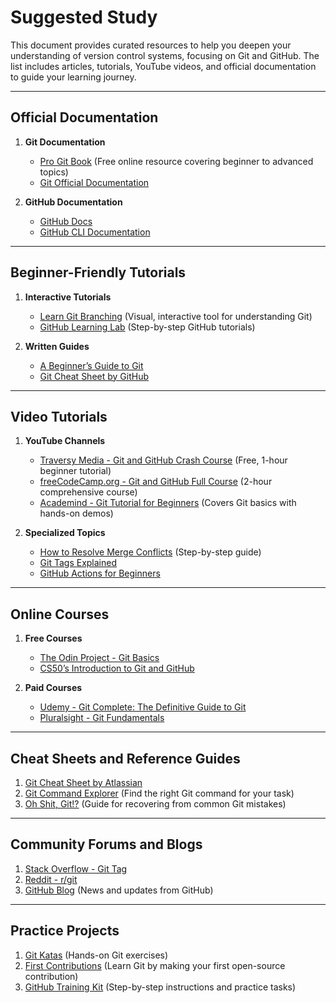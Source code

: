# Suggested Study

This document provides curated resources to help you deepen your understanding of version control systems, focusing on Git and GitHub. The list includes articles, tutorials, YouTube videos, and official documentation to guide your learning journey.

---

## Official Documentation

1. **Git Documentation**  
   - [Pro Git Book](https://git-scm.com/book/en/v2) (Free online resource covering beginner to advanced topics)
   - [Git Official Documentation](https://git-scm.com/doc)

2. **GitHub Documentation**  
   - [GitHub Docs](https://docs.github.com/en)
   - [GitHub CLI Documentation](https://cli.github.com/manual/)

---

## Beginner-Friendly Tutorials

1. **Interactive Tutorials**
   - [Learn Git Branching](https://learngitbranching.js.org/) (Visual, interactive tool for understanding Git)
   - [GitHub Learning Lab](https://lab.github.com/) (Step-by-step GitHub tutorials)

2. **Written Guides**
   - [A Beginner’s Guide to Git](https://www.freecodecamp.org/news/what-is-git-and-how-to-use-it-c341b049ae61/)
   - [Git Cheat Sheet by GitHub](https://education.github.com/git-cheat-sheet-education.pdf)

---

## Video Tutorials

1. **YouTube Channels**
   - [Traversy Media - Git and GitHub Crash Course](https://www.youtube.com/watch?v=RGOj5yH7evk) (Free, 1-hour beginner tutorial)
   - [freeCodeCamp.org - Git and GitHub Full Course](https://www.youtube.com/watch?v=8JJ101D3knE) (2-hour comprehensive course)
   - [Academind - Git Tutorial for Beginners](https://www.youtube.com/watch?v=apGV9Kg7ics) (Covers Git basics with hands-on demos)

2. **Specialized Topics**
   - [How to Resolve Merge Conflicts](https://www.youtube.com/watch?v=JtIX3HJKwfo) (Step-by-step guide)
   - [Git Tags Explained](https://www.youtube.com/watch?v=23nIlaqaW5E)
   - [GitHub Actions for Beginners](https://www.youtube.com/watch?v=R8_veQiYBjI)

---

## Online Courses

1. **Free Courses**
   - [The Odin Project - Git Basics](https://www.theodinproject.com/lessons/foundations-git-basics)  
   - [CS50’s Introduction to Git and GitHub](https://cs50.harvard.edu/web/2020/weeks/1/#git-and-github)

2. **Paid Courses**
   - [Udemy - Git Complete: The Definitive Guide to Git](https://www.udemy.com/course/git-complete/)  
   - [Pluralsight - Git Fundamentals](https://www.pluralsight.com/courses/git-fundamentals)

---

## Cheat Sheets and Reference Guides

1. [Git Cheat Sheet by Atlassian](https://www.atlassian.com/git/tutorials/atlassian-git-cheatsheet)
2. [Git Command Explorer](https://gitexplorer.com/) (Find the right Git command for your task)
3. [Oh Shit, Git!?](https://ohshitgit.com/) (Guide for recovering from common Git mistakes)

---

## Community Forums and Blogs

1. [Stack Overflow - Git Tag](https://stackoverflow.com/questions/tagged/git)
2. [Reddit - r/git](https://www.reddit.com/r/git/)  
3. [GitHub Blog](https://github.blog/) (News and updates from GitHub)

---

## Practice Projects

1. [Git Katas](https://github.com/praqma-training/git-katas) (Hands-on Git exercises)
2. [First Contributions](https://github.com/firstcontributions/first-contributions) (Learn Git by making your first open-source contribution)
3. [GitHub Training Kit](https://github.com/github/training-kit) (Step-by-step instructions and practice tasks)
